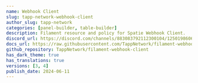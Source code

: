 ```yaml
---
name: Webhook Client
slug: tapp-network-webhook-client
author_slug: tapp-network
categories: [panel-builder, table-builder]
description: Filament resource and policy for Spatie Webhook Client.
discord_url: https://discord.com/channels/883083792112300104/1250198606342914189
docs_url: https://raw.githubusercontent.com/TappNetwork/filament-webhook-client/main/README.md
github_repository: TappNetwork/filament-webhook-client
has_dark_theme: true
has_translations: true
versions: [3, 4]
publish_date: 2024-06-11
---
```

